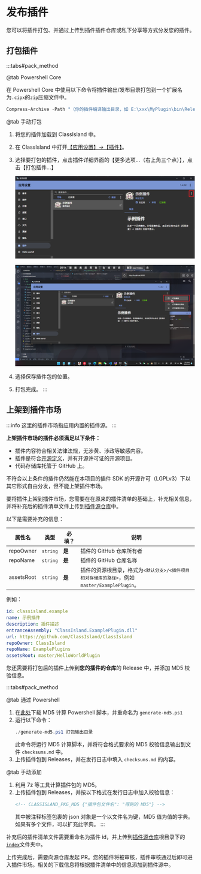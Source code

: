 # 发布插件

您可以将插件打包、并通过上传到插件插件仓库或私下分享等方式分发您的插件。

## 打包插件

:::tabs#pack_method

@tab Powershell Core

在 Powershell Core 中使用以下命令将插件输出/发布目录打包到一个扩展名为`.cipx`的`zip`压缩文件中。

``` powershell
Compress-Archive -Path "（你的插件编译输出目录，如 E:\xxx\MyPlugin\bin\Release\net8.0-windows\）" -DestinationPath ./myplugin.cipx
```

@tab 手动打包

1. 将您的插件加载到 ClassIsland 中。
2. 在 ClassIsland 中打开[【应用设置】->【插件】](classisland://app/settings/classisland.plugins)。
3. 选择要打包的插件，点击插件详细界面的【更多选项…（右上角三个点）】，点击【打包插件…】

    ![1722514478099](image/publishing/1722514478099.png)

    ![1722514515956](image/publishing/1722514515956.png)

4. 选择保存插件包的位置。
5. 打包完成。
:::

## 上架到插件市场

[插件源仓库]: https://github.com/ClassIsland/PluginIndex

:::info
这里的插件市场指应用内置的插件源。
:::

**上架插件市场的插件必须满足以下条件：**

- 插件内容符合相关法律法规，无涉黄、涉政等敏感内容。
- 插件是符合[开源定义](https://opensource.org/osd)，并有开源许可证的开源项目。
- 代码存储库托管于 GitHub 上。

不符合以上条件的插件仍然能在本项目的插件 SDK 的开源许可（LGPLv3）下以其它形式自由分发，但不能上架插件市场。

要将插件上架到插件市场，您需要在在原来的插件清单的基础上，补充相关信息，并将补充后的插件清单文件上传到[插件源仓库]中。

以下是需要补充的信息：

| 属性名 | 类型 | 必填？ | 说明 |
| -- | -- | -- | -- |
| repoOwner | `string` | **是** | 插件的 GitHub 仓库所有者 |
| repoName | `string` | **是** | 插件的 GitHub 仓库名称 |
| assetsRoot | `string` | **是** | 插件的资源根目录，格式为`<默认分支>/<插件项目相对存储库的路径>`，例如`master/ExamplePlugin`。 |

例如：

```yaml title="classisland.example.yml" hl_lines="6-8"
id: classisland.example
name: 示例插件
description: 插件描述
entranceAssembly: "ClassIsland.ExamplePlugin.dll"
url: https://github.com/ClassIsland/ClassIsland
repoOwner: ClassIsland
repoName: ExamplePlugins
assetsRoot: master/HelloWorldPlugin

```

您还需要将打包后的插件上传到**您的插件的仓库**的 Release 中，并添加 MD5 校验信息。

:::tabs#pack_method

@tab 通过 Powershell

1. 在[此处](https://github.com/ClassIsland/ClassIsland/raw/master/tools/generate-md5.ps1)下载 MD5 计算 Powershell 脚本，并重命名为 `generate-md5.ps1`
2. 运行以下命令：
    ```powershell
    ./generate-md5.ps1 打包输出目录
    ```
    此命令将运行 MD5 计算脚本，并将符合格式要求的 MD5 校验信息输出到文件 `checksums.md` 中。
3. 上传插件包到 Releases，并在发行日志中填入 `checksums.md` 的内容。

@tab 手动添加

1. 利用 7z 等工具计算插件包的 MD5。
2. 上传插件包到 Releases，并按以下格式在发行日志中加入校验信息：
   ```markdown
   <!-- CLASSISLAND_PKG_MD5 {"插件包文件名": "得到的 MD5"} -->
   ```
   其中被注释标签包裹的 json 对象是一个以文件名为键，MD5 值为值的字典。如果有多个文件，可以扩充此字典。
:::

补充后的插件清单文件需要重命名为插件 id，并上传到[插件源仓库]根目录下的[`index`](https://github.com/ClassIsland/PluginIndex/tree/main/index)文件夹中。

上传完成后，需要向源仓库发起 PR。您的插件将被审核，插件审核通过后即可进入插件市场。相关的下载信息将根据插件清单中的信息添加到插件源中。
